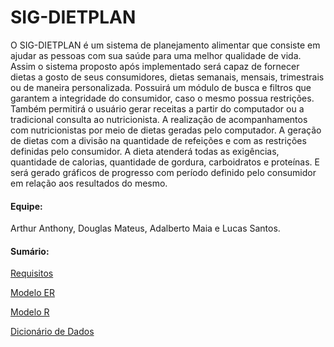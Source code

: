 # SIG-DIETPLAN

O SIG-DIETPLAN é um sistema de planejamento alimentar que consiste em ajudar as pessoas com sua
saúde para uma melhor qualidade de vida. Assim o sistema proposto após implementado será capaz de
fornecer dietas a gosto de seus consumidores, dietas semanais, mensais, trimestrais ou de
maneira personalizada. Possuirá um módulo de busca e filtros que garantem a integridade
do consumidor, caso o mesmo possua restrições. Também permitirá o usuário gerar
receitas a partir do computador ou a tradicional consulta ao nutricionista. A realização
de acompanhamentos com nutricionistas por meio de dietas geradas pelo computador. A
geração de dietas com a divisão na quantidade de refeições e com as restrições definidas
pelo consumidor. A dieta atenderá todas as exigências, quantidade de calorias, quantidade
de gordura, carboidratos e proteı́nas. E será gerado gráficos de progresso com perı́odo
definido pelo consumidor em relação aos resultados do mesmo.

#### Equipe:
Arthur Anthony, Douglas Mateus, Adalberto Maia e Lucas Santos.

#### Sumário:
[Requisitos](https://github.com/arthuranthony2000/SIG-DIETPLAN/blob/master/docs/REQUISITOS.md)

[Modelo ER](https://github.com/arthuranthony2000/SIG-DIETPLAN/blob/master/docs/MODELO_ER.md)

[Modelo R](https://github.com/arthuranthony2000/SIG-DIETPLAN/blob/master/docs/MODELO_R.md)

[Dicionário de Dados](https://github.com/arthuranthony2000/SIG-DIETPLAN/blob/master/docs/DicionarioDados.md)
